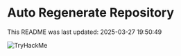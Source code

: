 # Auto Regenerate Repository

This README was last updated: 2025-03-27 19:50:49

 ![TryHackMe](https://tryhackme.com/badge/533634)